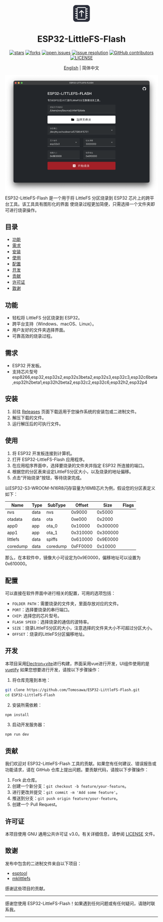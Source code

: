 <div id="top">
<p align="center">
  <img src="ESP32-LittleFS-FLASH/resources/icon.png" width="56px" style="vertical-align:middle;display: inline-block;">

  <h1 align="center">ESP32-LittleFS-Flash</h1>
</p>
</div>
<div align="center">

[![stars](https://img.shields.io/github/stars/Tomosawa/ESP32-LittleFS-Flash.svg)](https://github.com/Tomosawa/ESP32-LittleFS-Flash)
[![forks](https://img.shields.io/github/forks/Tomosawa/ESP32-LittleFS-Flash.svg)](https://github.com/Tomosawa/ESP32-LittleFS-Flash)
[![open issues](https://img.shields.io/github/issues-raw/Tomosawa/ESP32-LittleFS-Flash.svg)](https://github.com/Tomosawa/ESP32-LittleFS-Flash/issues)
[![issue resolution](https://img.shields.io/github/issues-closed-raw/Tomosawa/ESP32-LittleFS-Flash.svg)](https://github.com/Tomosawa/ESP32-LittleFS-Flash/issues)
[![GitHub contributors](https://img.shields.io/github/contributors/Tomosawa/ESP32-LittleFS-Flash)](https://github.com/Tomosawa/ESP32-LittleFS-Flash/graphs/contributors)
[![LICENSE](https://img.shields.io/github/license/Tomosawa/ESP32-LittleFS-Flash)](https://github.com/Tomosawa/ESP32-LittleFS-Flash/blob/master/LICENSE)

[English](README.md) | 简体中文

</div>

![screenshot](images/ScreenShot_Zh-CN.png)
ESP32-LittleFS-Flash 是一个用于将 LittleFS 分区烧录到 ESP32 芯片上的跨平台工具。该工具具有图形化的界面
使烧录过程更加简便，只需选择一个文件夹即可进行烧录操作。

## 目录

- [功能](#功能)
- [需求](#需求)
- [安装](#安装)
- [使用](#使用)
- [配置](#配置)
- [开发](#开发)
- [贡献](#贡献)
- [许可证](#许可证)
- [致谢](#致谢)

## 功能

- 轻松将 LittleFS 分区烧录到 ESP32。
- 跨平台支持（Windows、macOS、Linux）。
- 用户友好的文件夹选择界面。
- 可靠高效的烧录过程。

## 需求

- ESP32 开发板。
- 支持芯片型号esp8266,esp32,esp32s2,esp32s3beta2,esp32s3,esp32c3,esp32c6beta,esp32h2beta1,esp32h2beta2,esp32c2,esp32c6,esp32h2,esp32p4

## 安装

1. 前往 [Releases](https://github.com/Tomosawa/ESP32-LittleFS-Flash/releases) 页面下载适用于您操作系统的安装包或二进制文件。
2. 解压下载的文件。
3. 运行解压后的可执行文件。

## 使用

1. 将 ESP32 开发板连接到计算机。
2. 打开 ESP32-LittleFS-Flash 应用程序。
3. 在应用程序界面中，选择要烧录的文件夹并指定 ESP32 所连接的端口。
4. 根据您的分区表来设定LittleFS分区大小，以及烧录的地址偏移。
5. 点击“开始烧录”按钮，等待烧录完成。

以ESP32-S3-WROOM-N16R8闪存容量为16MB芯片为例，假设您的分区表定义如下：

| Name      | Type | SubType   | Offset  | Size    | Flags  |
|-----------|------|-----------|---------|---------|--------|
| nvs       | data | nvs       | 0x9000  | 0x5000  |        |
| otadata   | data | ota       | 0xe000  | 0x2000  |        |
| app0      | app  | ota_0     | 0x10000 | 0x300000|        |
| app1      | app  | ota_1     | 0x310000| 0x300000|        |
| littlefs  | data | spiffs    | 0x610000| 0x9E0000|        |
| coredump  | data | coredump  | 0xFF0000| 0x10000 |        |

那么，在本软件中，镜像大小可设定为0x9E0000，偏移地址可以设置为0x610000。

## 配置

可以直接在软件界面中进行相关的配置，可用的选项包括：

- `FOLDER PATH`：需要烧录的文件夹，里面存放对应的文件。
- `PORT`：选择要烧录的串行端口。
- `CHIP`: 选择您的芯片型号。
- `FLASH SPEED`：选择烧录的通信的波特率。
- `SIZE`：烧录LittleFS分区的大小，注意选择的文件夹大小不可超过分区大小。
- `OFFSET`：烧录的LittleFS分区偏移地址。

## 开发

本项目采用[Electron+vite](https://electron-vite.org/)进行构建，界面采用vue进行开发，UI组件使用的是[vuetify](https://vuetifyjs.com/)
如果您想要进行开发，请按以下步骤操作：

1. 将仓库克隆到本地：

```bash
git clone https://github.com/Tomosawa/ESP32-LittleFS-Flash.git
cd ESP32-LittleFS-Flash
```

2. 安装所需依赖：

```bash
npm install
```

3. 启动开发服务器：

```bash
npm run dev
```

## 贡献

我们欢迎对 ESP32-LittleFS-Flash 工具的贡献。如果您有任何建议、错误报告或功能请求，请在 GitHub 仓库上提出问题。要贡献代码，请按以下步骤操作：

1. Fork 此仓库。
2. 创建一个新分支：`git checkout -b feature/your-feature`。
3. 进行更改并提交：`git commit -m 'Add some feature'`。
4. 推送到分支：`git push origin feature/your-feature`。
5. 创建一个 Pull Request。

## 许可证

本项目使用 GNU 通用公共许可证 v3.0。有关详细信息，请参阅 [LICENSE](LICENSE) 文件。

## 致谢

发布中包含的二进制文件来自以下项目：
- [esptool](https://github.com/espressif/esptool)
- [mklittlefs](https://github.com/earlephilhower/mklittlefs)

感谢这些项目的贡献。

---

感谢您使用 ESP32-LittleFS-Flash！如果遇到任何问题或有任何疑问，请随时联系我。

---